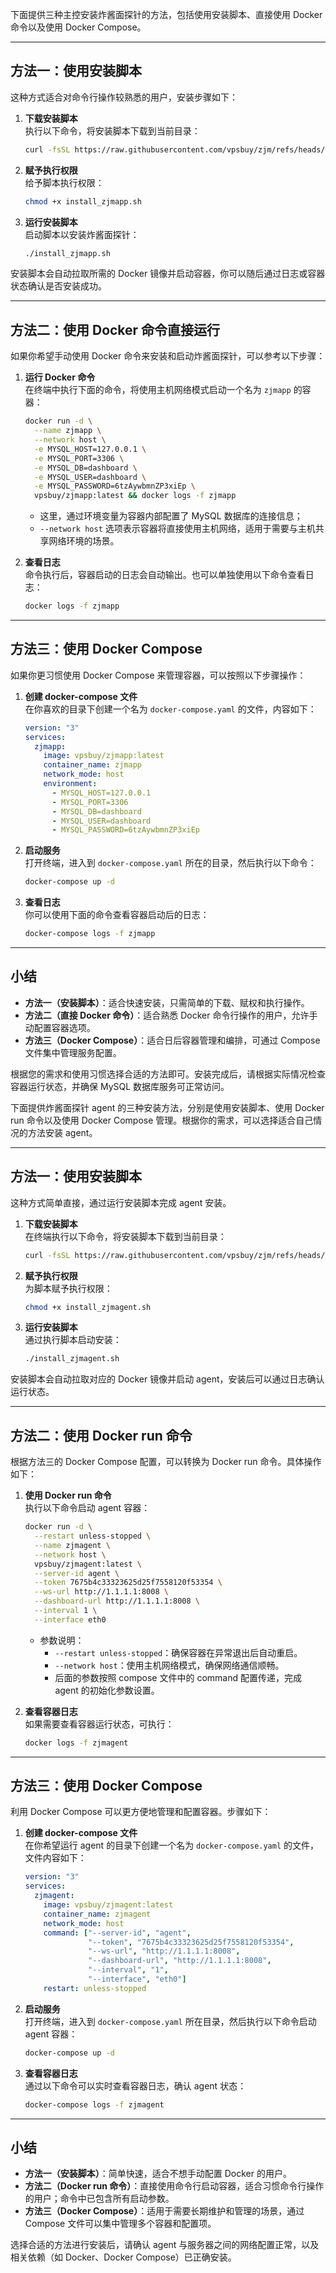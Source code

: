 下面提供三种主控安装炸酱面探针的方法，包括使用安装脚本、直接使用 Docker 命令以及使用 Docker Compose。

---

## 方法一：使用安装脚本

这种方式适合对命令行操作较熟悉的用户，安装步骤如下：

1. **下载安装脚本**  
   执行以下命令，将安装脚本下载到当前目录：
   ```bash
   curl -fsSL https://raw.githubusercontent.com/vpsbuy/zjm/refs/heads/main/install_zjmapp.sh -o install_zjmapp.sh
   ```

2. **赋予执行权限**  
   给予脚本执行权限：
   ```bash
   chmod +x install_zjmapp.sh
   ```

3. **运行安装脚本**  
   启动脚本以安装炸酱面探针：
   ```bash
   ./install_zjmapp.sh
   ```
   
安装脚本会自动拉取所需的 Docker 镜像并启动容器，你可以随后通过日志或容器状态确认是否安装成功。

---

## 方法二：使用 Docker 命令直接运行

如果你希望手动使用 Docker 命令来安装和启动炸酱面探针，可以参考以下步骤：

1. **运行 Docker 命令**  
   在终端中执行下面的命令，将使用主机网络模式启动一个名为 `zjmapp` 的容器：
   ```bash
   docker run -d \
     --name zjmapp \
     --network host \
     -e MYSQL_HOST=127.0.0.1 \
     -e MYSQL_PORT=3306 \
     -e MYSQL_DB=dashboard \
     -e MYSQL_USER=dashboard \
     -e MYSQL_PASSWORD=6tzAywbmnZP3xiEp \
     vpsbuy/zjmapp:latest && docker logs -f zjmapp
   ```
   - 这里，通过环境变量为容器内部配置了 MySQL 数据库的连接信息；
   - `--network host` 选项表示容器将直接使用主机网络，适用于需要与主机共享网络环境的场景。

2. **查看日志**  
   命令执行后，容器启动的日志会自动输出。也可以单独使用以下命令查看日志：
   ```bash
   docker logs -f zjmapp
   ```

---

## 方法三：使用 Docker Compose

如果你更习惯使用 Docker Compose 来管理容器，可以按照以下步骤操作：

1. **创建 docker-compose 文件**  
   在你喜欢的目录下创建一个名为 `docker-compose.yaml` 的文件，内容如下：
   ```yaml
   version: "3"
   services:
     zjmapp:
       image: vpsbuy/zjmapp:latest
       container_name: zjmapp
       network_mode: host
       environment:
         - MYSQL_HOST=127.0.0.1
         - MYSQL_PORT=3306
         - MYSQL_DB=dashboard
         - MYSQL_USER=dashboard
         - MYSQL_PASSWORD=6tzAywbmnZP3xiEp
   ```

2. **启动服务**  
   打开终端，进入到 `docker-compose.yaml` 所在的目录，然后执行以下命令：
   ```bash
   docker-compose up -d
   ```

3. **查看日志**  
   你可以使用下面的命令查看容器启动后的日志：
   ```bash
   docker-compose logs -f zjmapp
   ```

---

## 小结

- **方法一（安装脚本）**：适合快速安装，只需简单的下载、赋权和执行操作。  
- **方法二（直接 Docker 命令）**：适合熟悉 Docker 命令行操作的用户，允许手动配置容器选项。  
- **方法三（Docker Compose）**：适合日后容器管理和编排，可通过 Compose 文件集中管理服务配置。

根据您的需求和使用习惯选择合适的方法即可。安装完成后，请根据实际情况检查容器运行状态，并确保 MySQL 数据库服务可正常访问。


下面提供炸酱面探针 agent 的三种安装方法，分别是使用安装脚本、使用 Docker run 命令以及使用 Docker Compose 管理。根据你的需求，可以选择适合自己情况的方法安装 agent。

---

## 方法一：使用安装脚本

这种方式简单直接，通过运行安装脚本完成 agent 安装。

1. **下载安装脚本**  
   在终端执行以下命令，将安装脚本下载到当前目录：
   ```bash
   curl -fsSL https://raw.githubusercontent.com/vpsbuy/zjm/refs/heads/main/install_zjmagent.sh -o install_zjmagent.sh
   ```

2. **赋予执行权限**  
   为脚本赋予执行权限：
   ```bash
   chmod +x install_zjmagent.sh
   ```

3. **运行安装脚本**  
   通过执行脚本启动安装：
   ```bash
   ./install_zjmagent.sh
   ```

安装脚本会自动拉取对应的 Docker 镜像并启动 agent，安装后可以通过日志确认运行状态。

---

## 方法二：使用 Docker run 命令

根据方法三的 Docker Compose 配置，可以转换为 Docker run 命令。具体操作如下：

1. **使用 Docker run 命令**  
   执行以下命令启动 agent 容器：
   ```bash
   docker run -d \
     --restart unless-stopped \
     --name zjmagent \
     --network host \
     vpsbuy/zjmagent:latest \
     --server-id agent \
     --token 7675b4c33323625d25f7558120f53354 \
     --ws-url http://1.1.1.1:8008 \
     --dashboard-url http://1.1.1.1:8008 \
     --interval 1 \
     --interface eth0
   ```
   - 参数说明：
     - `--restart unless-stopped`：确保容器在异常退出后自动重启。
     - `--network host`：使用主机网络模式，确保网络通信顺畅。
     - 后面的参数按照 compose 文件中的 command 配置传递，完成 agent 的初始化参数设置。

2. **查看容器日志**  
   如果需要查看容器运行状态，可执行：
   ```bash
   docker logs -f zjmagent
   ```

---

## 方法三：使用 Docker Compose

利用 Docker Compose 可以更方便地管理和配置容器。步骤如下：

1. **创建 docker-compose 文件**  
   在你希望运行 agent 的目录下创建一个名为 `docker-compose.yaml` 的文件，文件内容如下：
   ```yaml
   version: "3"
   services:
     zjmagent:
       image: vpsbuy/zjmagent:latest
       container_name: zjmagent
       network_mode: host
       command: ["--server-id", "agent",
                 "--token", "7675b4c33323625d25f7558120f53354",
                 "--ws-url", "http://1.1.1.1:8008",
                 "--dashboard-url", "http://1.1.1.1:8008",
                 "--interval", "1",
                 "--interface", "eth0"]
       restart: unless-stopped
   ```

2. **启动服务**  
   打开终端，进入到 `docker-compose.yaml` 所在目录，然后执行以下命令启动 agent 容器：
   ```bash
   docker-compose up -d
   ```

3. **查看容器日志**  
   通过以下命令可以实时查看容器日志，确认 agent 状态：
   ```bash
   docker-compose logs -f zjmagent
   ```

---

## 小结

- **方法一（安装脚本）**：简单快速，适合不想手动配置 Docker 的用户。  
- **方法二（Docker run 命令）**：直接使用命令行启动容器，适合习惯命令行操作的用户；命令中已包含所有启动参数。  
- **方法三（Docker Compose）**：适用于需要长期维护和管理的场景，通过 Compose 文件可以集中管理多个容器和配置项。

选择合适的方法进行安装后，请确认 agent 与服务器之间的网络配置正常，以及相关依赖（如 Docker、Docker Compose）已正确安装。
